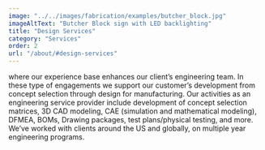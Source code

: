 ```yaml
---
image: "../../images/fabrication/examples/butcher_block.jpg"
imageAltText: "Butcher Block sign with LED backlighting"
title: "Design Services"
category: "Services"
order: 2
url: "/about/#design-services"
---
```


where our experience base enhances our client’s engineering team. In these type of engagements we support our customer’s development from concept selection through design for manufacturing. Our activities as an engineering service provider include development of concept selection matrices, 3D CAD modeling, CAE (simulation and mathematical modeling), DFMEA, BOMs, Drawing packages, test plans/physical testing, and more. We’ve worked with clients around the US and globally, on multiple year engineering programs.